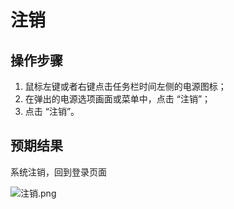 # 注销

## 操作步骤

1. 鼠标左键或者右键点击任务栏时间左侧的电源图标；
2. 在弹出的电源选项画面或菜单中，点击 “注销”；
3. 点击 “注销”。

## 预期结果

系统注销，回到登录页面

![注销.png](../img/注销.png)
